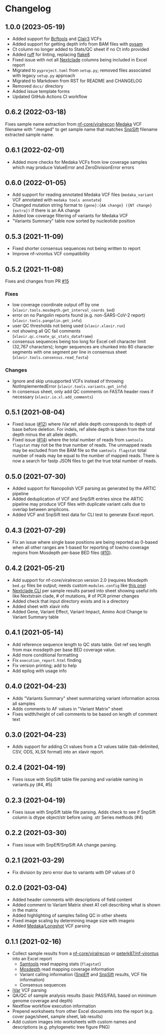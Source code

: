 # Changelog

## 1.0.0 (2023-05-19)

* Added support for [Bcftools][] and [Clair3][] VCFs
* Added support for getting depth info from BAM files with [pysam][]
* Ct column no longer added to Stats/QC sheet if no Ct info provided
* Added [ruff][] for linting, replacing [flake8][]
* Fixed issue with not all [Nextclade][] columns being included in Excel report
* Migrated to `pyproject.toml` from `setup.py`; removed files associated with legacy `setup.py` approach
* Migrated to Markdown from RST for README and CHANGELOG
* Removed `docs/` directory
* Added issue template forms
* Updated GitHub Actions CI workflow

## 0.6.2 (2022-03-18)

Fixes sample name extraction from [nf-core/viralrecon][] [Medaka][] VCF
filename with ".merged" to get sample name that matches [SnpSift][] filename
extracted sample name.

## 0.6.1 (2022-02-01)

* Added more checks for Medaka VCFs from low coverage samples which may produce ValueError and ZeroDivisionError errors

## 0.6.0 (2022-01-05)

* Add support for reading annotated Medaka VCF files (`medaka_variant` VCF annotated with `medaka tools annotate`)
* Changed mutation string format to `{gene}:{AA change} ({NT change}{extra})` if there is an AA change
* Added low coverage filtering of variants for Medaka VCF
* "Variants Summary" table now sorted by nucleotide position

## 0.5.3 (2021-11-09)

* Fixed shorter consensus sequences not being written to report
* Improve nf-virontus VCF compatibility

## 0.5.2 (2021-11-08)

Fixes and changes from PR [#15](https://github.com/peterk87/xlavir/issues/15)

### Fixes

* low coverage coordinate output off by one (`xlavir.tools.mosdepth.get_interval_coords_bed`)
* error on no Pangolin reports found (e.g. non-SARS-CoV-2 report) (`xlavir.tools.pangolin.get_info`)
* user QC thresholds not being used (`xlavir.xlavir.run`)
* not showing all QC fail comments (`xlavir.qc.create_qc_stats_dataframe`)
* consensus sequences being too long for Excel cell character limit (32,767 characters); longer sequences are chunked
  into 80 character segments with one segment per line in consensus sheet  (`xlavir.tools.consensus.read_fasta`)

### Changes

* Ignore and skip unsupported VCFs instead of throwing NotImplementedError (`xlavir.tools.variants.get_info`)
* In consensus sheet, only add QC comments on FASTA header rows if necessary (`xlavir.io.xl.add_comments`)

## 0.5.1 (2021-08-04)

* Fixed issue ([#12](https://github.com/peterk87/xlavir/issues/12)) where iVar ref allele depth corresponds to depth of
  base before deletion. For indels, ref allele depth is taken from the total depth minus the alt allele depth.
* Fixed issue ([#14](https://github.com/peterk87/xlavir/issues/14)) where the total number of reads
  from `samtools flagstat` may not be the true number of reads. The unmapped reads may be excluded from the BAM file so
  the `samtools flagstat` total number of reads may be equal to the number of mapped reads. There is now a search for
  fastp JSON files to get the true total number of reads.

## 0.5.0 (2021-07-30)

* Added support for Nanopolish VCF parsing as generated by the ARTIC pipeline
* Added deduplication of VCF and SnpSift entries since the ARTIC pipeline may produce VCF files with duplicate variant
  calls due to overlap between amplicons.
* Added VCF and SnpSift test data for CLI test to generate Excel report.

## 0.4.3 (2021-07-29)

* Fix an issue where single base positions are being reported as 0-based when all other ranges are 1-based for reporting
  of low/no coverage regions from Mosdepth per-base BED files ([#10](https://github.com/peterk87/xlavir/pull/10)).

## 0.4.2 (2021-05-21)

* Add support for nf-core/viralrecon version 2.0 (requires Mosdepth `bed.gz` files be output; needs
  custom `modules.config` like [this one](https://gist.github.com/peterk87/495621349c1161d12047c1c8f97935af))
* [Nextclade CLI](https://github.com/nextstrain/nextclade/blob/master/packages/cli/README.md) per sample results parsed
  into sheet showing useful info like Nextstrain clade, # of mutations, # of PCR primer changes
* Added check that input directory exists and is a directory
* Added sheet with xlavir info
* Added Gene, Variant Effect, Variant Impact, Amino Acid Change to Variant Summary table

## 0.4.1 (2021-05-14)

* Add reference sequence length to QC stats table. Get ref seq length from max mosdepth per base BED coverage value.
* Add more conditional formatting
* Fix `execution_report.html` finding
* Fix version printing; add to help
* Add epilog with usage info

## 0.4.0 (2021-04-23)

* Adds "Variants Summary" sheet summarizing variant information across all samples
* Adds comments to AF values in "Variant Matrix" sheet
* Fixes width/height of cell comments to be based on length of comment text

## 0.3.0 (2021-04-23)

* Adds support for adding Ct values from a Ct values table (tab-delimited, CSV, ODS, XLSX format) into an xlavir report.

## 0.2.4 (2021-04-19)

* Fixes issue with SnpSift table file parsing and variable naming in variants.py (#4, #5)

## 0.2.3 (2021-04-19)

* Fixes issue with SnpSift table file parsing. Adds check to see if SnpSift column is dtype object/str before using .str  Series methods (#4)

## 0.2.2 (2021-03-30)

* Fixes issue with SnpEff/SnpSift AA change parsing.

## 0.2.1 (2021-03-29)

* Fix division by zero error due to variants with DP values of 0

## 0.2.0 (2021-03-04)

* Added header comments with descriptions of field content
* Added comment to Variant Matrix sheet A1 cell describing what is shown in the matrix
* Added highlighting of samples failing QC in other sheets
* Fixed image scaling by determining image size with imageio
* Added [Medaka]/[Longshot] VCF parsing

## 0.1.1 (2021-02-16)

* Collect sample results from a [nf-core/viralrecon] or [peterk87/nf-virontus] into an Excel report
  * [Samtools] read mapping stats (`flagstat`)
  * [Mosdepth] read mapping coverage information
  * Variant calling information ([SnpEff] and [SnpSift] results, VCF file information)
  * Consensus sequences
* [iVar] VCF parsing
* QA/QC of sample analysis results (basic PASS/FAIL based on minimum genome coverage and depth)
* Nextflow workflow execution information
* Prepend worksheets from other Excel documents into the report (e.g. cover page/sheet, sample sheet, lab results)
* Add custom images into worksheets with custom names and descriptions (e.g. phylogenetic tree figure PNG)

[nf-core/viralrecon]: https://github.com/nf-core/viralrecon
[peterk87/nf-virontus]: https://github.com/peterk87/nf-virontus/
[Bcftools]: https://www.htslib.org/doc/bcftools.html
[Samtools]: https://samtools.github.io/
[SnpEff]: https://pcingola.github.io/SnpEff/se_introduction/
[SnpSift]: https://pcingola.github.io/SnpEff/ss_introduction/
[Mosdepth]: https://github.com/brentp/mosdepth
[Medaka]: https://github.com/nanoporetech/medaka
[Longshot]: https://github.com/pjedge/longshot
[iVar]: https://andersen-lab.github.io/ivar/html/manualpage.html
[Clair3]: https://github.com/HKU-BAL/Clair3
[pysam]: https://pysam.readthedocs.io/en/latest/
[ruff]: https://github.com/charliermarsh/ruff
[flake8]: https://flake8.pycqa.org/en/latest/
[Nextclade]: https://clades.nextstrain.org/
